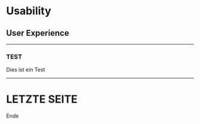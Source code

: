 # Usability #
## User Experience ##

---

### TEST ###

Dies ist ein Test

---

# LETZTE SEITE #

Ende